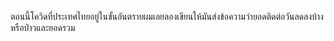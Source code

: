  ตอนนี้โควิดที่ประเทศไทยอยู่ในขั้นอันตรายผมเลยลองเขียนให้มันส่งข้อความว่ายอดติดต่อวันลดลงบ้างหรือป่าวและยอดรวม
